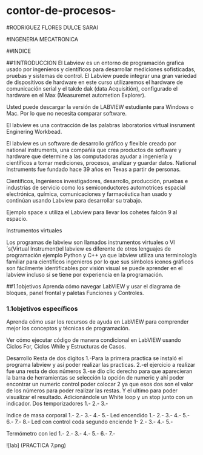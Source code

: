 # contor-de-procesos-


#RODRIGUEZ FLORES DULCE SARAI


#INGENERIA MECATRONICA


##INDICE


##1INTRODUCCION
El Labview es un entorno de programación grafica usado por ingenieros y científicos para desarrollar mediciones sofisticadas, pruebas y sistemas de control. El Labview puede integrar una gran variedad de dispositivos de hardware en este curso utilizaremos el hardware de comunicación serial y el takde dak (data Acquisitión), configurado el hardware en el Max (Measuremet autometion Explorer).


Usted puede descargar la versión de LABVIEW estudiante para Windows o Mac. Por lo que no necesita comparar software.


El labview es una contracción de las palabras laboratorios virtual insrument Enginering Workbead.


El labview es un software de desarrollo gráfico y flexible creado por national instruments, una compañía que crea productos de software y hardware que determine a las computadoras ayudar a ingeniería y científicos a tomar mediciones, procesos, analizar y guardar datos.
National Instruments fue fundado hace 39 años en Texas a partir de personas.


Científicos, Ingenieros investigadores, desarrollo, producción, pruebas e industrias de servicio como los semiconductores automotrices espacial electrónica, química, comunicaciones y farmacéutica han usado y continúan usando Labview para desarrollar su trabajo.


Ejemplo space x utiliza el Labview para llevar los cohetes falcón 9 al espacio.

Instrumentos virtuales 


Los programas de labview son llamados instrumentos virtuales o VI´s(Virtual Instrument)el labview es diferente de otros lenguajes de programación ejemplo Python y C++ ya que labview utiliza una terminología familiar para científicos ingenieros por lo que sus símbolos iconos gráficos son fácilmente identificables por visión visual se puede aprender en el labview incluso si se tiene por experiencia en la programación.



##1.1objetivos
Aprenda cómo navegar LabVIEW y usar el diagrama de bloques, panel frontal y paletas Funciones y Controles.



### 1.1objetivos específicos
Aprenda cómo usar los recursos de ayuda en LabVIEW para comprender mejor los conceptos y técnicas de programación.


Ver cómo ejecutar código de manera condicional en LabVIEW usando Ciclos For, Ciclos While y Estructuras de Casos.



Desarrollo
Resta de dos dígitos
1.-Para la primera practica se instaló el programa labview y así poder realizar las practicas.
2.-el ejercicio a realizar fue una resta de dos números 
3.-se dio clic derecho para que aparecieran la barra de herramientas se selección la opción de numeric y ahí poder encontrar un numeric control poder colocar 2 ya que esos dos son el valor de los números para poder realizar las restas. Y el ultimo para poder visualizar el resultado. Adicionándole un White loop y un stop junto con un indicador.
Dos temporizadores 
1.-
2.-
3.-

Indice de masa corporal
1.-
2.-
3.-
4.-
5.-
Led encendido
1.-
2.-
3.-
4.-
5.-
6.-
7.-
8.-
Led con control coda segundo enciende 
1-
2.-
3.-
4.-
5.-



Termómetro con led 
1.-
2.-
3.-
4.-
5.-
6.-
7.-










![lab] (PRACTICA 7.png)
